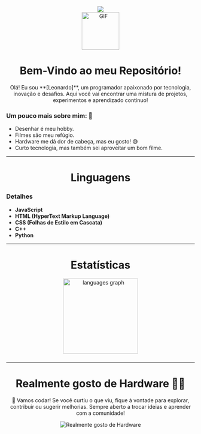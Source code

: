 <div align="center">
  <img src="https://profile-counter.glitch.me/DevFrances01/count.svg?" />
</div>

<div align="center">
  <img src="https://media2.giphy.com/media/v1.Y2lkPTc5MGI3NjExZnRycDh0Y3E4Z2FiMmkydjBwczIybDRicWZzemUwenFuYzQ1NmMwMiZlcD12MV9pbnRlcm5hbF9naWZfYnlfaWQmY3Q9cw/Sh1iCtJZEdx4PFYy4q/giphy.gif" alt="GIF" width="100" />
</div>

<h1 align="center">Bem-Vindo ao meu Repositório!</h1>

<p align="center">
Olá! Eu sou **[Leonardo]**, um programador apaixonado por tecnologia, inovação e desafios. Aqui você vai encontrar uma mistura de projetos, experimentos e aprendizado contínuo!
</p>

### Um pouco mais sobre mim: 🫠
- Desenhar é meu hobby.
- Filmes são meu refúgio.
- Hardware me dá dor de cabeça, mas eu gosto! 😅
- Curto tecnologia, mas também sei aproveitar um bom filme.

---

<h1 align="center">Linguagens</h1>



### Detalhes
- **JavaScript**
- **HTML (HyperText Markup Language)**
- **CSS (Folhas de Estilo em Cascata)**
- **C++**
- **Python**

---

<h1 align="center">Estatísticas</h1>

<div align="center">

  
<img src="https://github-readme-stats.vercel.app/api/top-langs?username=DevFrances01&locale=pt-br&hide_title=false&layout=compact&card_width=320&langs_count=5&theme=dracula&hide_border=false&order=2&custom_title=Linguagens%20mais%20usadas" height="200" alt="languages graph"  />
</div>

###


---

<h1 align="center">Realmente gosto de Hardware 👨‍💻</h1>
<p align="center">🚀 Vamos codar! Se você curtiu o que viu, fique à vontade para explorar, contribuir ou sugerir melhorias. Sempre aberto a trocar ideias e aprender com a comunidade!</p>

<div align="center">
  <img src="https://media3.giphy.com/media/v1.Y2lkPTc5MGI3NjExcDFqMWswajd1eTVrdHpvYjVrNGhvc21lbWQ1YXZ1dm8yMmQxdHdmdiZlcD12MV9pbnRlcm5hbF9naWZfYnlfaWQmY3Q9cw/bSj50stfMtJ12ihYUq/giphy.gif" alt="Realmente gosto de Hardware" />
</div>
